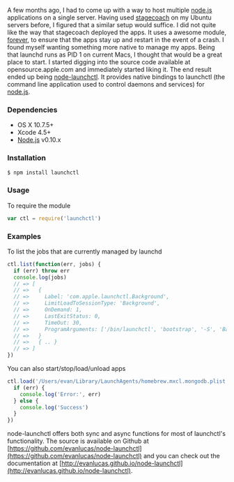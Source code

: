 A few months ago, I had to come up with a way to host multiple [node.js](http://nodejs.org) applications on a single server.  Having used [stagecoach](https://github.com/punkave/stagecoach) on my Ubuntu servers before, I figured that a similar setup would suffice.  I did not quite like the way that stagecoach deployed the apps.  It uses a awesome module, [forever](https://github.com/nodejitsu/forever), to ensure that the apps stay up and restart in the event of a crash.  I found myself wanting something more native to manage my apps.  Being that launchd runs as PID 1 on current Macs, I thought that would be a great place to start.  I started digging into the source code available at opensource.apple.com and immediately started liking it.  The end result ended up being [node-launchctl](https://github.com/evanlucas/node-launchctl).  It provides native bindings to launchctl (the command line application used to control daemons and services) for [node.js](http://nodejs.org).

### Dependencies
- OS X 10.7.5+
- Xcode 4.5+
- [Node.js](http://nodejs.org) v0.10.x

### Installation

```bash
$ npm install launchctl
```

### Usage

To require the module

```javascript
var ctl = require('launchctl')
```

### Examples

To list the jobs that are currently managed by launchd

```javascript
ctl.list(function(err, jobs) {
  if (err) throw err
  console.log(jobs)
  // => [
  // =>   {
  // =>     Label: 'com.apple.launchctl.Background',
  // =>     LimitLoadToSessionType: 'Background',
  // =>     OnDemand: 1,
  // =>     LastExitStatus: 0,
  // =>     TimeOut: 30,
  // =>     ProgramArguments: ['/bin/launchctl', 'bootstrap', '-S', 'Background']
  // =>   }
  // =>   { .. }
  // => ]
})
```

You can also start/stop/load/unload apps

```javascript
ctl.load('/Users/evan/Library/LaunchAgents/homebrew.mxcl.mongodb.plist', function(err) {
  if (err) {
    console.log('Error:', err)
  } else {
    console.log('Success')
  }
})
```

node-launchctl offers both sync and async functions for most of launchctl's functionality.  The source is available on Github at [https://github.com/evanlucas/node-launchctl](https://github.com/evanlucas/node-launchctl) and you can check out the documentation at [http://evanlucas.github.io/node-launchctl](http://evanlucas.github.io/node-launchctl).
